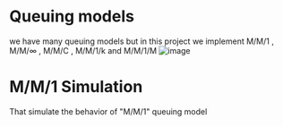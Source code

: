 # Queuing models
we have many queuing models but in this project we implement M/M/1 , M/M/∞ , M/M/C , M/M/1/k and M/M/1/M
![image](https://user-images.githubusercontent.com/60944931/167732852-d8f10191-2fde-4eb4-b889-8b12f9c5d792.png)

# M/M/1 Simulation
That simulate the behavior of "M/M/1" queuing model
